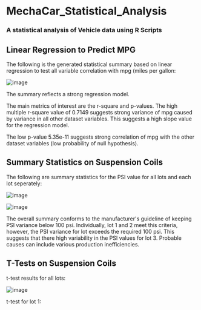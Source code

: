 # MechaCar_Statistical_Analysis

### A statistical analysis of Vehicle data using R Scripts

## Linear Regression to Predict MPG

The following is the generated statistical summary based on linear regression to test all variable correlation with mpg (miles per gallon:

![image](https://user-images.githubusercontent.com/79061124/126710340-8de5ebdf-506c-4bd3-842c-db61eaa6d605.png)

The summary reflects a strong regression model.

The main metrics of interest are the r-square and p-values. The high multiple r-square value of 0.7149 suggests strong variance of mpg caused by variance in all other dataset variables. This suggests a high slope value for the regression model.

The low p-value 5.35e-11 suggests strong correlation of mpg with the other dataset variables (low probability of null hypothesis). 

## Summary Statistics on Suspension Coils

The following are summary statistics for the PSI value for all lots and each lot seperately:

![image](https://user-images.githubusercontent.com/79061124/126712677-11dfb624-1c13-4eb3-bdad-d4c0f4234cba.png)

![image](https://user-images.githubusercontent.com/79061124/126712729-d38dfbbc-fbcc-43a4-807b-f9378c292ccd.png)

The overall summary conforms to the manufacturer's guideline of keeping PSI variance below 100 psi. Individually, lot 1 and 2 meet this criteria, however, the PSI variance for lot exceeds the required 100 psi. This suggests that there high variability in the PSI values for lot 3. Probable causes can include various production inefficiencies.

## T-Tests on Suspension Coils

t-test results for all lots:

![image](https://user-images.githubusercontent.com/79061124/126714006-c0d5dc96-c286-4e10-9aee-3e6343d517a8.png)

t-test for lot 1:








